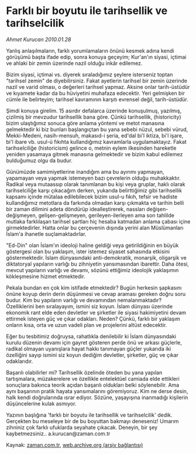 # Farklı bir boyutu ile tarihsellik ve tarihselcilik

*Ahmet Kurucan 2010.01.28*

<tr><td class="metin" colspan="2" style="padding-top: 20px; padding-left: 5px; ">Yanlış anlaşılmaların, farklı yorumlamaların önünü kesmek adına kendi görüşümü başta ifade edip, sonra konuya geçeyim; Kur'an'ın siyasi, içtimai ve ahlaki bir zemin üzerinde nazil olduğu inkâr edilemez.</td></tr><tr><td class="metin" colspan="2" style="padding-top: 20px; padding-left: 5px; "><p>Bizim siyasi, içtimai vs. diyerek sıraladığımız şeylere isterseniz toptan "tarihsel zemin" de diyebilirsiniz. Fakat ayetlerin tarihsel bir zemin üzerinde nazil ve varid olması, o değerleri tarihsel yapmaz. Aksine onlar tarih-üstüdür ve kıyamete kadar da bu hüviyetini muhafaza edecektir. Yeri gelmişken bir cümle ile belirteyim; tarihsel kavramının karşıtı evrensel değil, tarih-üstüdür.
<p>Şimdi konuya girelim. 15 asırdır defalarca üzerinde konuşulmuş, yazılmış, çizilmiş bir mevzudur tarihsellik bana göre. Çünkü tarihsellik, (historicity) bizim ulaştığımız sonuca göre anlama yöntemi ve metot manasına gelmektedir ki biz bunları başlangıçtan bu yana sebebi nüzul, sebebi vürud, Mekki-Medeni, nasih-mensuh, makasıd-i şeria, ed'dal bi'l iktiza, bi'l işare, bi'l ibare vb. usul-ü fıkıhta kullandığımız kavramlarla uygulamaktayız. Fakat tarihselciliğe (historicism) gelince o, metnin eylem ilkesinden hareketle yeniden yasamaya gitmek manasına gelmektedir ve bizim kabul edilemez bulduğumuz olgu da budur.
<p>Günümüzde samimiyetlerine inandığım ama bu ayırımı yapmayan, yapamayan veya yapmak istemeyen bazı çevrelerin olduğu muhakkaktır. Radikal veya mutaassıp olarak tanımlanan bu kişi veya gruplar, haklı olarak tarihselciliğe karşı çıkacağım derken, yukarıda belirttiğimiz gibi tarihsellik kapsamı içinde mütalaa edilebilecek bizim usul-u fıkıh, tefsir ve hadiste kullandığımız metotlara da farkında olmadan karşı çıkmakta ve tarihin belli bir zaman dilimini adeta döndürüp idealleştirerek, nassları değişen-değişmeyen, gelişen-gelişmeyen, gerileyen-ilerleyen ama son tahlilde mutlaka farklılaşan tarihsel şartları hiç hesaba katmadan anlama çabası içine girmektedirler. Hatta onlar bu çerçevenin dışında yerini alan Müslümanları İslam'a ihanetle suçlamaktadırlar.
<p>"Ed-Din" olan İslam'ın ideoloji haline geldiği veya getirildiğinin en büyük göstergesi olan bu yaklaşım, ister istemez siyaset sahasında etkisini göstermektedir. İslam dünyasındaki anti-demokratik, monarşik, oligarşik ve diktatoryal yapıların varlığı bu zihniyetin yansımasından ibarettir. Daha ötesi, mevcut yapıların varlığı ve devamı, sözünü ettiğimiz ideolojik yaklaşımın kökleşmesine hizmet etmektedir.
<p>Pekala bundan en çok kim istifade etmektedir? Bugün herkesin şapkasını önüne koyup derin derin düşünmesi ve cevap araması gereken doğru soru budur. Kim bu yapıların varlığı ve devamından nemalanmaktadır? Özelliklerini ben sıralayayım, ismini siz koyun. İslam dünyası üzerinde ekonomik rant elde eden devletler ve şirketler ile siyasi hakimiyetini devam ettirmek isteyen güç ve çıkar odakları. Neden? Çünkü, farklı bir yaklaşım onların kısa, orta ve uzun vadeli plan ve projelerini altüst edecektir.
<p>Eğer bu tesbitimiz doğruysa, rahatlıkla denilebilir ki İslam dünyasındaki kurulu düzenin devamı için gayret gösteren perde önü ve arkası güçlerle, radikal olmayan uyanışlara hayat hakkı tanımayan güçler yukarıda iki özelliğini sayıp ismini siz koyun dediğim devletler, şirketler, güç ve çıkar odaklarıdır.
<p>Başarılı olabilirler mi? Tarihsellik özelinde öteden bu yana yapılan tartışmalara, müzakerelere ve özellikle entelektüel camiada elde ettikleri sonuçlara bakınca teorik açıdan başarılı oldukları belki söylenebilir. Ama aynı başarının pratik hayata yansımalarını göremiyoruz. Kim ne derse desin, halk kendi doğrularında ısrar ediyor. Sözüne, yaşayışına inanmadığı kişilerin düşüncelerine kulak asmıyor.
<p>Yazının başlığına 'farklı bir boyutu ile tarihsellik ve tarihselcilik' dedik. Gerçekten bu meseleye bir de bu boyuttan bakmayı deneseniz! Umarım zihniniz çok farklı ufuklarda seyahate çıkacak. Deneyin, bir şey kaybetmezsiniz.. a.kurucan@zaman.com.tr<br/></p></p></p></p></p></p></p></p></td></tr>

Kaynak: [zaman.com.tr](http://zaman.com.tr/yazar.do?yazino=945255), [web.archive.org (arşiv bağlantısı)](http://web.archive.org/web/20100413230312/http://zaman.com.tr:80/yazar.do?yazino=945255)
